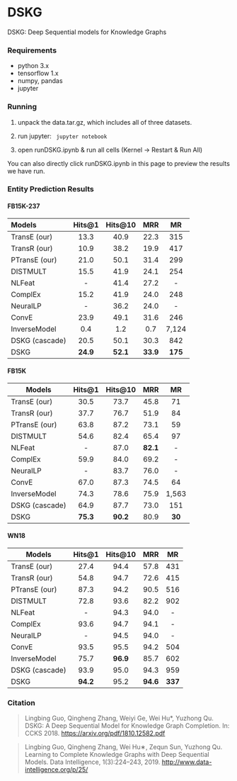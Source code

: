 # DSKG

DSKG: Deep Sequential models for Knowledge Graphs

### Requirements

* python 3.x
* tensorflow 1.x
* numpy, pandas
* jupyter

### Running

1. unpack the data.tar.gz, which includes all of three datasets.

2. run jupyter:
<code> jupyter notebook </code>

3. open runDSKG.ipynb & run all cells (Kernel -> Restart & Run All)

You can also directly click runDSKG.ipynb in this page to preview the results we have run.

### Entity Prediction Results

#### FB15K-237

| Models         |  Hits@1  |  Hits@10 |    MRR   |    MR   |
|:---------------|:--------:|:--------:|:--------:|:-------:|
| TransE (our)   |   13.3   |   40.9   |   22.3   |   315   |
| TransR (our)   |   10.9   |   38.2   |   19.9   |   417   |
| PTransE (our)  |   21.0   |   50.1   |   31.4   |   299   |
| DISTMULT       |   15.5   |   41.9   |   24.1   |   254   |
| NLFeat         |    \-    |   41.4   |   27.2   |    \-   |
| ComplEx        |   15.2   |   41.9   |   24.0   |   248   |
| NeuralLP       |    \-    |   36.2   |   24.0   |    \-   |
| ConvE          |   23.9   |   49.1   |   31.6   |   246   |
| InverseModel   |    0.4   |    1.2   |    0.7   |  7,124  |
| DSKG (cascade) |   20.5   |   50.1   |   30.3   |   842   |
| DSKG           | **24.9** | **52.1** | **33.9** | **175** |

#### FB15K

| Models         |  Hits@1  |  Hits@10 |    MRR   |   MR   |
|----------------|:--------:|:--------:|:--------:|:------:|
| TransE (our)   |   30.5   |   73.7   |   45.8   |   71   |
| TransR (our)   |   37.7   |   76.7   |   51.9   |   84   |
| PTransE (our)  |   63.8   |   87.2   |   73.1   |   59   |
| DISTMULT       |   54.6   |   82.4   |   65.4   |   97   |
| NLFeat         |    \-    |   87.0   | **82.1** |   \-   |
| ComplEx        |   59.9   |   84.0   |   69.2   |   \-   |
| NeuralLP       |    \-    |   83.7   |   76.0   |   \-   |
| ConvE          |   67.0   |   87.3   |   74.5   |   64   |
| InverseModel   |   74.3   |   78.6   |   75.9   |  1,563 |
| DSKG (cascade) |   64.9   |   87.7   |   73.0   |   151  |
| DSKG           | **75.3** | **90.2** |   80.9   | **30** |

#### WN18

| Models         |  Hits@1  |  Hits@10 |    MRR   |    MR   |
|----------------|:--------:|:--------:|:--------:|:-------:|
| TransE (our)   |   27.4   |   94.4   |   57.8   |   431   |
| TransR (our)   |   54.8   |   94.7   |   72.6   |   415   |
| PTransE (our)  |   87.3   |   94.2   |   90.5   |   516   |
| DISTMULT       |   72.8   |   93.6   |   82.2   |   902   |
| NLFeat         |    \-    |   94.3   |   94.0   |    \-   |
| ComplEx        |   93.6   |   94.7   |   94.1   |    \-   |
| NeuralLP       |    \-    |   94.5   |   94.0   |    \-   |
| ConvE          |   93.5   |   95.5   |   94.2   |   504   |
| InverseModel   |   75.7   | **96.9** |   85.7   |   602   |
| DSKG (cascade) |   93.9   |   95.0   |   94.3   |   959   |
| DSKG           | **94.2** |   95.2   | **94.6** | **337** |

### Citation

> Lingbing Guo, Qingheng Zhang, Weiyi Ge, Wei Hu*, Yuzhong Qu. DSKG: A Deep Sequential Model for Knowledge Graph Completion. In: CCKS 2018. https://arxiv.org/pdf/1810.12582.pdf

> Lingbing Guo, Qingheng Zhang, Wei Hu∗, Zequn Sun, Yuzhong Qu. Learning to Complete Knowledge Graphs with Deep Sequential Models. Data Intelligence, 1(3):224–243, 2019. http://www.data-intelligence.org/p/25/
